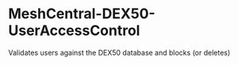 # MeshCentral-DEX50-UserAccessControl
Validates users against the DEX50 database and blocks (or deletes)
